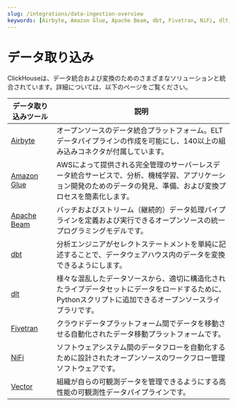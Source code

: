 ```yaml
---
slug: /integrations/data-ingestion-overview
keywords: [Airbyte, Amazon Glue, Apache Beam, dbt, Fivetran, NiFi, dlt, Vector]
---
```



# データ取り込み

ClickHouseは、データ統合および変換のためのさまざまなソリューションと統合されています。詳細については、以下のページをご覧ください。

| データ取り込みツール                             | 説明                                                                                                                                                                                                                      |
|--------------------------------------------------|--------------------------------------------------------------------------------------------------------------------------------------------------------------------------------------------------------------------------|
| [Airbyte](/integrations/airbyte)         | オープンソースのデータ統合プラットフォーム。ELTデータパイプラインの作成を可能にし、140以上の組み込みコネクタが付属しています。                                                                                          |
| [Amazon Glue](/integrations/glue)        | AWSによって提供される完全管理のサーバーレスデータ統合サービスで、分析、機械学習、アプリケーション開発のためのデータの発見、準備、および変換プロセスを簡素化します。                                          |
| [Apache Beam](/integrations/apache-beam) | バッチおよびストリーム（継続的）データ処理パイプラインを定義および実行できるオープンソースの統一プログラミングモデルです。                                                                                               |
| [dbt](/integrations/dbt)                 | 分析エンジニアがセレクトステートメントを単純に記述することで、データウェアハウス内のデータを変換できるようにします。                                                                                                      |
| [dlt](/integrations/data-ingestion/etl-tools/dlt-and-clickhouse)                 | 様々な混乱したデータソースから、適切に構造化されたライブデータセットにデータをロードするために、Pythonスクリプトに追加できるオープンソースライブラリです。                                                              |
| [Fivetran](/integrations/fivetran)       | クラウドデータプラットフォーム間でデータを移動させる自動化されたデータ移動プラットフォームです。                                                                                                                 |
| [NiFi](/integrations/nifi)               | ソフトウェアシステム間のデータフローを自動化するために設計されたオープンソースのワークフロー管理ソフトウェアです。                                                                                                      |
| [Vector](/integrations/vector)           | 組織が自らの可観測データを管理できるようにする高性能の可観測性データパイプラインです。                                                                                                                               |
